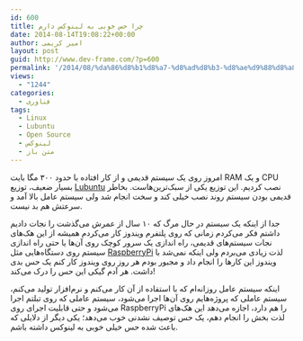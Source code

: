 ```yaml
---
id: 600
title: چرا حس خوبی به لینوکس دارم
date: 2014-08-14T19:08:22+00:00
author: امیر کریمی
layout: post
guid: http://www.dev-frame.com/?p=600
permalink: '/2014/08/%da%86%d8%b1%d8%a7-%d8%ad%d8%b3-%d8%ae%d9%88%d8%a8%db%8c-%d8%a8%d9%87-%d9%84%db%8c%d9%86%d9%88%da%a9%d8%b3-%d8%af%d8%a7%d8%b1%d9%85/'
views:
  - "1244"
categories:
  - فناوری
tags:
  - Linux
  - Lubuntu
  - Open Source
  - لینوکس
  - متن باز
---
```

امروز روی یک سیستم قدیمی و از کار افتاده با حدود ۳۰۰ مگا بایت RAM و یک CPU بسیار ضعیف، توزیع <a href="http://lubuntu.net/" target="_blank">Lubuntu</a> نصب کردیم. این توزیع یکی از سبک‌ترین‌هاست. بخاطر قدیمی بودن سیستم روند نصب خیلی کند و سخت انجام شد ولی سیستم عامل بالا آمد و سرعتش هم بد نیست.

جدا از اینکه یک سیستم در حال مرگ که ۱۰ سال از عمرش می‌گذشت را نجات دادیم داشتم فکر می‌کردم زمانی که روی پلتفرم ویندوز کار می‌کردم همیشه از این هک‌های نجات سیستم‌های قدیمی، راه اندازی یک سرور کوچک روی آن‌ها یا حتی راه اندازی سیستم روی دستگاه‌هایی مثل <a href="http://www.raspberrypi.org/" target="_blank">RaspberryPi</a> لذت زیادی می‌بردم ولی اینکه نمی‌شد با ویندوز این کارها را انجام داد و مجبور بودم هر روز روی ویندوز کار کنم یک حس بدی داشت. هر آدم گیکی این حس را درک می‌کند!

اینکه سیستم عامل روزانه‌ام که با استفاده از آن کار می‌کنم و نرم‌افزار تولید می‌کنم، سیستم عاملی که پروژه‌هایم روی آن‌ها اجرا می‌شود، سیستم عاملی که روی تبلتم اجرا می‌شود و حتی قابلیت اجرای روی RaspberryPi را هم دارد، اجازه می‌دهد این هک‌های لذت بخش را انجام دهم، یک حس توصیف نشدنی خوب می‌دهد؛ یکی دیگر از دلایلی که باعث شده حس خیلی خوبی به لینوکس داشته باشم.